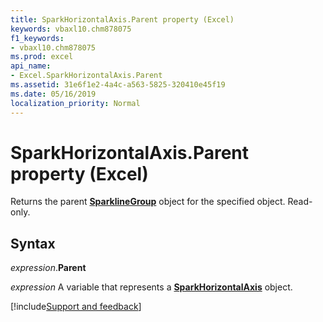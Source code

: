 ```yaml
---
title: SparkHorizontalAxis.Parent property (Excel)
keywords: vbaxl10.chm878075
f1_keywords:
- vbaxl10.chm878075
ms.prod: excel
api_name:
- Excel.SparkHorizontalAxis.Parent
ms.assetid: 31e6f1e2-4a4c-a563-5825-320410e45f19
ms.date: 05/16/2019
localization_priority: Normal
---
```



# SparkHorizontalAxis.Parent property (Excel)

Returns the parent **[SparklineGroup](Excel.SparklineGroup.md)** object for the specified object. Read-only.


## Syntax

_expression_.**Parent**

_expression_ A variable that represents a **[SparkHorizontalAxis](Excel.SparkHorizontalAxis.md)** object.




[!include[Support and feedback](~/includes/feedback-boilerplate.md)]